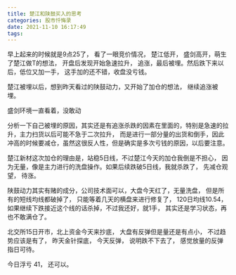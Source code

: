 ```yaml
---
title: 楚江和陕鼓买入的思考
categories: 股市忏悔录
date: 2021-11-10 16:17:49
tags:
---
```


早上起来的时候就是9点25了， 看了一眼竞价情况， 楚江低开， 盛剑高开，萌生了楚江做T的想法， 开盘后发现开始急速拉升， 追涨，最后被埋。然后跌下来以后，低位又加一手， 这手加的还不错，收盘没亏钱。

楚江被埋以后，想到昨天看过的陕鼓动力，又开始了加仓的想法， 继续追涨被埋。

盛剑环境一直看着，没敢动

分析一下自己被埋的原因，其实还是有追涨杀跌的因素在里面的，特别是急速的拉升，主力扫货以后可能不急于二次拉升， 而是进行一部分量的出货和倒手，因此冲高的时候要减仓，虽然这很反人性，但是确实是多次亏钱的原因，以后要注意。

楚江新材这次加仓的理由是，站稳5日线，不过楚江今天的加仓我倒是不担心， 因为无量，像是主力进行的洗盘操作。如果后续跌破5日线，我就杀跌了， 先减仓观望， 待涨。

陕鼓动力其实有赌的成分，公司技术面可以，大盘今天红了，无量洗盘， 但是所有的短线均线都破掉了， 只能等着几天的横盘来进行修复了， 120日均线10.54， 如果继续下跌接近这个线的话杀掉，不过我还好，就1手， 其实还是学习状态，再也不敢满仓了。

北交所15日开市，北上资金今天来抄底， 大盘有反弹但是量还是有点小， 不过趋势应该是有了， 昨天金针探底， 今天反弹， 说明跌不下去了， 感觉放量的反弹指日可待。

今日浮亏 41， 还可以。
